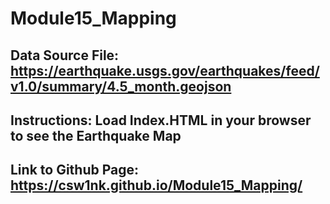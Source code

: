 # Module15_Mapping

## Data Source File: https://earthquake.usgs.gov/earthquakes/feed/v1.0/summary/4.5_month.geojson

## Instructions: Load Index.HTML in your browser to see the Earthquake Map
## Link to Github Page: https://csw1nk.github.io/Module15_Mapping/
